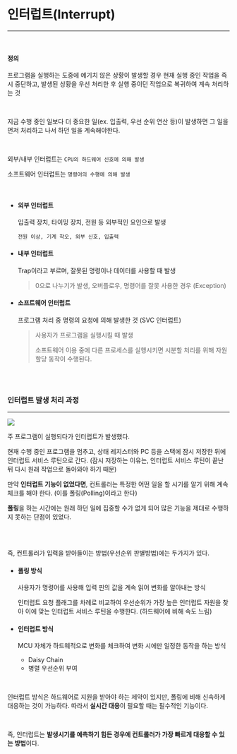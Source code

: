 # 인터럽트(Interrupt)

---

<br>

#### 정의

프로그램을 실행하는 도중에 예기치 않은 상황이 발생할 경우 현재 실행 중인 작업을 즉시 중단하고, 발생된 상황을 우선 처리한 후 실행 중이던 작업으로 복귀하여 계속 처리하는 것

<br>

지금 수행 중인 일보다 더 중요한 일(ex. 입출력, 우선 순위 연산 등)이 발생하면 그 일을 먼저 처리하고 나서 하던 일을 계속해야한다.

<br>

외부/내부 인터럽트는 `CPU의 하드웨어 신호에 의해 발생`

소프트웨어 인터럽트는 `명령어의 수행에 의해 발생`

<br>

- #### 외부 인터럽트

  입출력 장치, 타이밍 장치, 전원 등 외부적인 요인으로 발생

  `전원 이상, 기계 착오, 외부 신호, 입출력`


- #### 내부 인터럽트

  Trap이라고 부르며, 잘못된 명령이나 데이터를 사용할 때 발생

  > 0으로 나누기가 발생, 오버플로우, 명령어를 잘못 사용한 경우 (Exception)

- #### 소프트웨어 인터럽트

  프로그램 처리 중 명령의 요청에 의해 발생한 것 (SVC 인터럽트)

  > 사용자가 프로그램을 실행시킬 때 발생
  >
  > 소프트웨어 이용 중에 다른 프로세스를 실행시키면 시분할 처리를 위해 자원 할당 동작이 수행된다.

<br>
<br>

### 인터럽트 발생 처리 과정

---

<img src=" https://mblogthumb-phinf.pstatic.net/20160310_124/scw0531_14575366291105WjS7_PNG/ERTRTETRE.png?type=w2 ">

<br>

주 프로그램이 실행되다가 인터럽트가 발생했다.

현재 수행 중인 프로그램을 멈추고, 상태 레지스터와 PC 등을 스택에 잠시 저장한 뒤에 인터럽트 서비스 루틴으로 간다. (잠시 저장하는 이유는, 인터럽트 서비스 루틴이 끝난 뒤 다시 원래 작업으로 돌아와야 하기 때문)

만약 **인터럽트 기능이 없었다면**, 컨트롤러는 특정한 어떤 일을 할 시기를 알기 위해 계속 체크를 해야 한다. (이를 폴링(Polling)이라고 한다)

**폴링**을 하는 시간에는 원래 하던 일에 집중할 수가 없게 되어 많은 기능을 제대로 수행하지 못하는 단점이 있었다.

<br>
<br>

즉, 컨트롤러가 입력을 받아들이는 방법(우선순위 판별방법)에는 두가지가 있다.

- #### 폴링 방식

  사용자가 명령어를 사용해 입력 핀의 값을 계속 읽어 변화를 알아내는 방식

  인터럽트 요청 플래그를 차례로 비교하여 우선순위가 가장 높은 인터럽트 자원을 찾아 이에 맞는 인터럽트 서비스 루틴을 수행한다. (하드웨어에 비해 속도 느림)

- #### 인터럽트 방식

  MCU 자체가 하드웨적으로 변화를 체크하여 변화 시에만 일정한 동작을 하는 방식

  - Daisy Chain
  - 병렬 우선순위 부여 

<br>

인터럽트 방식은 하드웨어로 지원을 받아야 하는 제약이 있지만, 폴링에 비해 신속하게 대응하는 것이 가능하다. 따라서 **실시간 대응**이 필요할 때는 필수적인 기능이다.

<br>

즉, 인터럽트는 **발생시기를 예측하기 힘든 경우에 컨트롤러가 가장 빠르게 대응할 수 있는 방법**이다.

